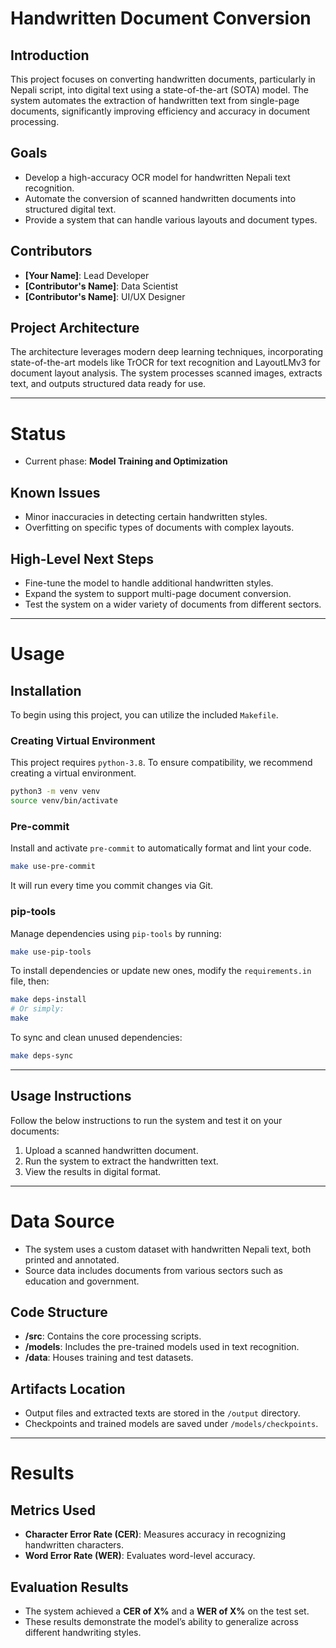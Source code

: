 # **Handwritten Document Conversion**

## **Introduction**

This project focuses on converting handwritten documents, particularly in Nepali script, into digital text using a state-of-the-art (SOTA) model. The system automates the extraction of handwritten text from single-page documents, significantly improving efficiency and accuracy in document processing.

## **Goals**

- Develop a high-accuracy OCR model for handwritten Nepali text recognition.
- Automate the conversion of scanned handwritten documents into structured digital text.
- Provide a system that can handle various layouts and document types.

## **Contributors**

- **[Your Name]**: Lead Developer
- **[Contributor's Name]**: Data Scientist
- **[Contributor's Name]**: UI/UX Designer

## **Project Architecture**

The architecture leverages modern deep learning techniques, incorporating state-of-the-art models like TrOCR for text recognition and LayoutLMv3 for document layout analysis. The system processes scanned images, extracts text, and outputs structured data ready for use.

---

# **Status**

- Current phase: **Model Training and Optimization**

## **Known Issues**

- Minor inaccuracies in detecting certain handwritten styles.
- Overfitting on specific types of documents with complex layouts.

## **High-Level Next Steps**

- Fine-tune the model to handle additional handwritten styles.
- Expand the system to support multi-page document conversion.
- Test the system on a wider variety of documents from different sectors.

---

# **Usage**

## **Installation**

To begin using this project, you can utilize the included `Makefile`.

### **Creating Virtual Environment**

This project requires `python-3.8`. To ensure compatibility, we recommend creating a virtual environment.

```bash
python3 -m venv venv
source venv/bin/activate
```

### **Pre-commit**

Install and activate `pre-commit` to automatically format and lint your code.

```bash
make use-pre-commit
```

It will run every time you commit changes via Git.

### **pip-tools**

Manage dependencies using `pip-tools` by running:

```bash
make use-pip-tools
```

To install dependencies or update new ones, modify the `requirements.in` file, then:

```bash
make deps-install
# Or simply:
make
```

To sync and clean unused dependencies:

```bash
make deps-sync
```

---

## **Usage Instructions**

Follow the below instructions to run the system and test it on your documents:

1. Upload a scanned handwritten document.
2. Run the system to extract the handwritten text.
3. View the results in digital format.

---

# **Data Source**

- The system uses a custom dataset with handwritten Nepali text, both printed and annotated.
- Source data includes documents from various sectors such as education and government.

## **Code Structure**

- **/src**: Contains the core processing scripts.
- **/models**: Includes the pre-trained models used in text recognition.
- **/data**: Houses training and test datasets.

## **Artifacts Location**

- Output files and extracted texts are stored in the `/output` directory.
- Checkpoints and trained models are saved under `/models/checkpoints`.

---

# **Results**

## **Metrics Used**

- **Character Error Rate (CER)**: Measures accuracy in recognizing handwritten characters.
- **Word Error Rate (WER)**: Evaluates word-level accuracy.

## **Evaluation Results**

- The system achieved a **CER of X%** and a **WER of X%** on the test set.
- These results demonstrate the model’s ability to generalize across different handwriting styles.
